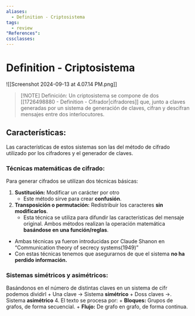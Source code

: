 ```yaml
---
aliases:
  - Definition - Criptosistema
tags:
  - review
"References":
cssclasses:
---
```

# Definition - Criptosistema
![[Screenshot 2024-09-13 at 4.07.14 PM.png]]
> [!NOTE] Definición: 
> Un criptosistema se compone de dos [[1726498880 - Definition - Cifrador|cifradores]] que, junto a claves generadas por un sistema de generación de claves, cifran y descifran mensajes entre dos interlocutores.

## Características: 
Las características de estos sistemas son las del método de cifrado utilizado por los cifradores y el generador de claves. 

### Técnicas matemáticas de cifrado:
Para generar cifrados se utilizan dos técnicas básicas: 
1. **Sustitución:** Modificar un carácter por otro
   + Este método sirve para crear **confusión**. 
2. **Transposición o permutación:** Redistribuir los caracteres **sin modificarlos**. 
   + Esta técnica se utiliza para difundir las características del mensaje original.
Ambos métodos realizan la operación matemática **basándose en una función/reglas**.

+ Ambas técnicas ya fueron introducidas por Claude Shanon en “Communication theory of secrecy systems(1949)”
+ Con estas técnicas tenemos que asegurarnos de que el sistema **no ha perdido información.**

### Sistemas simétricos y asimétricos:
Basándonos en el número de distintas claves en un sistema de cifr podemos dividirl
	+ Una clave → Sistema **simétrico** 
	+ Doss claves →. Sistema **asimétrico**
4.  El texto se procesa por: 
	+ **Bloques:** Grupos de grafos, de forma secuencial.
	+ **Flujo:** De grafo en grafo, de forma continua.